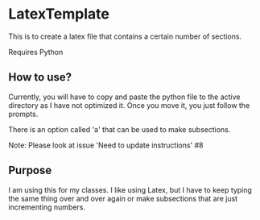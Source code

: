 # LatexTemplate
This is to create a latex file that contains a certain number of sections. 

Requires Python

## How to use?
Currently, you will have to copy and paste the python file to the active directory as I have not optimized it. Once you move it, you just follow the prompts.

There is an option called 'a' that can be used to make subsections. 

Note: Please look at issue 'Need to update instructions' #8 


## Purpose
I am using this for my classes. I like using Latex, but I have to keep typing the same thing over and over again or make subsections that are just incrementing numbers.
